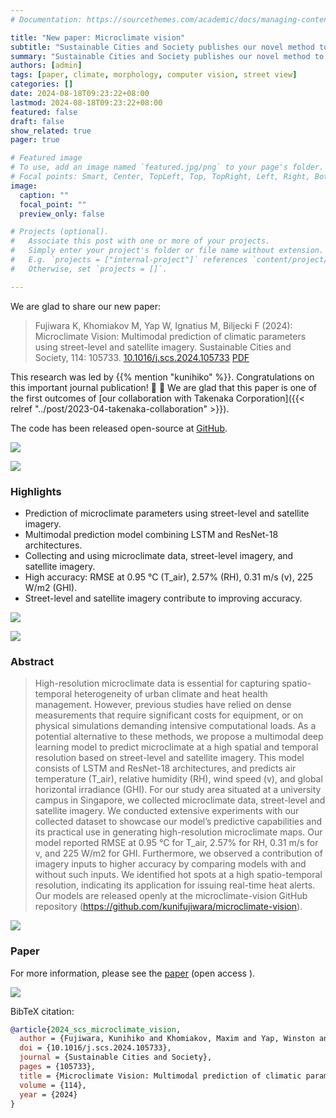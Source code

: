 ```yaml
---
# Documentation: https://sourcethemes.com/academic/docs/managing-content/

title: "New paper: Microclimate vision"
subtitle: "Sustainable Cities and Society publishes our novel method to multimodal prediction of climatic parameters using street-level and satellite imagery."
summary: "Sustainable Cities and Society publishes our novel method to multimodal prediction of climatic parameters using street-level and satellite imagery."
authors: [admin]
tags: [paper, climate, morphology, computer vision, street view]
categories: []
date: 2024-08-18T09:23:22+08:00
lastmod: 2024-08-18T09:23:22+08:00
featured: false
draft: false
show_related: true
pager: true

# Featured image
# To use, add an image named `featured.jpg/png` to your page's folder.
# Focal points: Smart, Center, TopLeft, Top, TopRight, Left, Right, BottomLeft, Bottom, BottomRight.
image:
  caption: ""
  focal_point: ""
  preview_only: false

# Projects (optional).
#   Associate this post with one or more of your projects.
#   Simply enter your project's folder or file name without extension.
#   E.g. `projects = ["internal-project"]` references `content/project/deep-learning/index.md`.
#   Otherwise, set `projects = []`.

---
```


We are glad to share our new paper:

> Fujiwara K, Khomiakov M, Yap W, Ignatius M, Biljecki F (2024): Microclimate Vision: Multimodal prediction of climatic parameters using street-level and satellite imagery. Sustainable Cities and Society, 114: 105733. [<i class="ai ai-doi-square ai"></i> 10.1016/j.scs.2024.105733](https://doi.org/10.1016/j.scs.2024.105733) [<i class="far fa-file-pdf"></i> PDF](/publication/2024-scs-microclimate-vision/2024-scs-microclimate-vision.pdf)</i> <i class="ai ai-open-access-square ai"></i>

This research was led by {{% mention "kunihiko" %}}.
Congratulations on this important journal publication! :raised_hands: :clap:
We are glad that this paper is one of the first outcomes of [our collaboration with Takenaka Corporation]({{< relref "../post/2023-04-takenaka-collaboration" >}}).

The code has been released open-source at [GitHub](https://github.com/kunifujiwara/microclimate-vision).

![](1.png)

![](2.png)

### Highlights

+ Prediction of microclimate parameters using street-level and satellite imagery.
+ Multimodal prediction model combining LSTM and ResNet-18 architectures.
+ Collecting and using microclimate data, street-level imagery, and satellite imagery.
+ High accuracy: RMSE at 0.95 °C (T_air), 2.57% (RH), 0.31 m/s (v), 225 W/m2 (GHI).
+ Street-level and satellite imagery contribute to improving accuracy.

![](3.png)

![](4.png)


### Abstract

> High-resolution microclimate data is essential for capturing spatio-temporal heterogeneity of urban climate and heat health management. However, previous studies have relied on dense measurements that require significant costs for equipment, or on physical simulations demanding intensive computational loads. As a potential alternative to these methods, we propose a multimodal deep learning model to predict microclimate at a high spatial and temporal resolution based on street-level and satellite imagery. This model consists of LSTM and ResNet-18 architectures, and predicts air temperature (T_air), relative humidity (RH), wind speed (v), and global horizontal irradiance (GHI). For our study area situated at a university campus in Singapore, we collected microclimate data, street-level and satellite imagery. We conducted extensive experiments with our collected dataset to showcase our model’s predictive capabilities and its practical use in generating high-resolution microclimate maps. Our model reported RMSE at 0.95 °C for T_air, 2.57% for RH, 0.31 m/s for v, and 225 W/m2 for GHI. Furthermore, we observed a contribution of imagery inputs to higher accuracy by comparing models with and without such inputs. We identified hot spots at a high spatio-temporal resolution, indicating its application for issuing real-time heat alerts. Our models are released openly at the microclimate-vision GitHub repository (https://github.com/kunifujiwara/microclimate-vision).

![](5.png)

### Paper 

For more information, please see the [paper](/publication/2024-scs-microclimate-vision/) (open access <i class="ai ai-open-access-square ai"></i>).

[![](page-one.png)](/publication/2024-scs-microclimate-vision/)

BibTeX citation:
```bibtex
@article{2024_scs_microclimate_vision,
  author = {Fujiwara, Kunihiko and Khomiakov, Maxim and Yap, Winston and Ignatius, Marcel and Biljecki, Filip},
  doi = {10.1016/j.scs.2024.105733},
  journal = {Sustainable Cities and Society},
  pages = {105733},
  title = {Microclimate Vision: Multimodal prediction of climatic parameters using street-level and satellite imagery},
  volume = {114},
  year = {2024}
}
```

